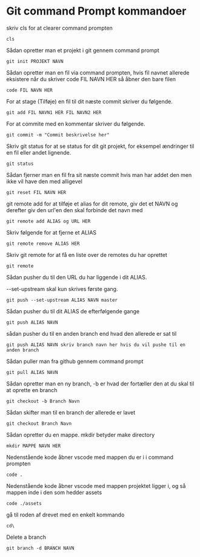 # Git command Prompt kommandoer


skriv cls for at clearer command prompten
```
cls
```

Sådan opretter man et projekt i git gennem command prompt
```
git init PROJEKT NAVN
```
Sådan opretter man en fil via command prompten, hvis fil navnet allerede eksistere når du skriver code FIL NAVN HER så åbner den bare filen
```
code FIL NAVN HER
```

For at stage (Tilføje) en fil til dit næste commit skriver du følgende.
```
git add FIL NAVN1 HER FIL NAVN2 HER
```

For at commite med en kommentar skriver du følgende.
```
git commit -m "Commit beskrivelse her"
```

Skriv git status for at se status for dit git projekt, for eksempel ændringer til en fil eller andet lignende.
```
git status
```

Sådan fjerner man en fil fra sit næste commit hvis man har addet den men ikke vil have den med alligevel
```
git reset FIL NAVN HER
```

git remote add for at tilføje et alias for dit remote, giv det et NAVN og derefter giv den url'en den skal forbinde det navn med
```
git remote add ALIAS og URL HER
```

Skriv følgende for at fjerne et ALIAS
```
git remote remove ALIAS HER
```

Skriv git remote for at få en liste over de remotes du har oprettet
```
git remote
```

Sådan pusher du til den URL du har liggende i dit ALIAS.

--set-upstream skal kun skrives første gang.
```
git push --set-upstream ALIAS NAVN master
```

Sådan pusher du til dit ALIAS de efterfølgende gange
```
git push ALIAS NAVN
```

sådan pusher du til en anden branch end hvad den allerede er sat til
```
git push ALIAS NAVN skriv branch navn her hvis du vil pushe til en anden branch
```

Sådan puller man fra github gennem command prompt
```
git pull ALIAS NAVN
```

Sådan opretter man en ny branch, -b er hvad der fortæller den at du skal til at oprette en branch
```
git checkout -b Branch Navn
```

Sådan skifter man til en branch der allerede er lavet
```
git checkout Branch Navn
```

Sådan opretter du en mappe. mkdir betyder make directory
```
mkdir MAPPE NAVN HER
```

Nedenstående kode åbner vscode med mappen du er i i command prompten
```
code .
```
Nedenstående kode åbner vscode med mappen projektet ligger i, og så mappen inde i den som hedder assets
```
code ./assets
```
gå til roden af drevet med en enkelt kommando

```
cd\
```

Delete a branch

```
git branch -d BRANCH NAVN

```